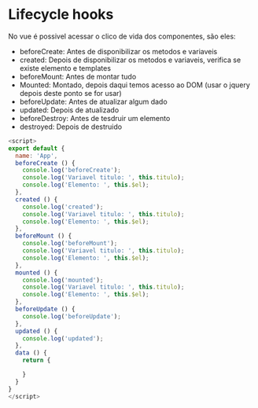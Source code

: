 # Lifecycle hooks
No vue é possivel acessar o clico de vida dos componentes, são eles:
- beforeCreate: Antes de disponibilizar os metodos e variaveis</li>
- created: Depois de disponibilizar os metodos e variaveis, verifica se existe elemento e templates</li>
- beforeMount: Antes de montar tudo</li>
- Mounted: Montado, depois daqui temos acesso ao DOM (usar o jquery depois deste ponto se for usar)</li>
- beforeUpdate: Antes de atualizar algum dado</li>
- updated: Depois de atualizado</li>
- beforeDestroy: Antes de tesdruir um elemento</li>
- destroyed: Depois de destruido</li>




```js
<script>
export default {
  name: 'App',
  beforeCreate () {
    console.log('beforeCreate');
    console.log('Variavel titulo: ', this.titulo);
    console.log('Elemento: ', this.$el);
  },
  created () {
    console.log('created');
    console.log('Variavel titulo: ', this.titulo);
    console.log('Elemento: ', this.$el);
  },
  beforeMount () {
    console.log('beforeMount');
    console.log('Variavel titulo: ', this.titulo);
    console.log('Elemento: ', this.$el);
  },
  mounted () {
    console.log('mounted');
    console.log('Variavel titulo: ', this.titulo);
    console.log('Elemento: ', this.$el);
  },
  beforeUpdate () {
    console.log('beforeUpdate');
  },
  updated () {
    console.log('updated');
  },
  data () {
    return {

    }
  }
}
</script>
```